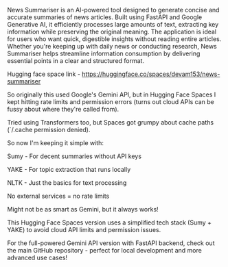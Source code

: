News Summariser is an AI-powered tool designed to generate concise and accurate summaries of news articles. Built using FastAPI and Google Generative AI, it efficiently processes large amounts of text, extracting key information while preserving the original meaning. The application is ideal for users who want quick, digestible insights without reading entire articles. Whether you're keeping up with daily news or conducting research, News Summariser helps streamline information consumption by delivering essential points in a clear and structured format.

Hugging face space link - https://huggingface.co/spaces/devam153/news-summariser

So originally this used Google's Gemini API, but in Hugging Face Spaces I kept hitting rate limits and permission errors (turns out cloud APIs can be fussy about where they're called from).

Tried using Transformers too, but Spaces got grumpy about cache paths (`/.cache permission denied).

So now I'm keeping it simple with:

Sumy - For decent summaries without API keys

YAKE - For topic extraction that runs locally

NLTK - Just the basics for text processing

No external services = no rate limits 

Might not be as smart as Gemini, but it always works!

This Hugging Face Spaces version uses a simplified tech stack (Sumy + YAKE) to avoid cloud API limits and permission issues. 

For the full-powered Gemini API version with FastAPI backend, check out the main GitHub repository - perfect for local development and more advanced use cases! 

